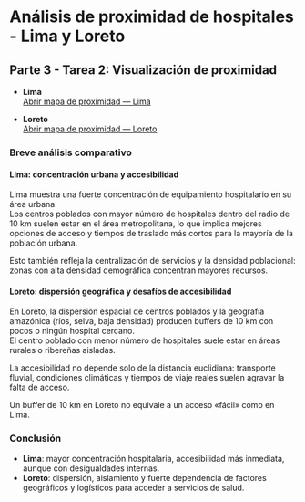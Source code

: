 # Análisis de proximidad de hospitales - Lima y Loreto

## Parte 3 - Tarea 2: Visualización de proximidad

- **Lima**  
  [Abrir mapa de proximidad — Lima](../outputs/mapa_proximidad_Lima.html)

- **Loreto**  
  [Abrir mapa de proximidad — Loreto](../outputs/mapa_proximidad_Loreto.html)

### Breve análisis comparativo

#### Lima: concentración urbana y accesibilidad

Lima muestra una fuerte concentración de equipamiento hospitalario en su área urbana.  
Los centros poblados con mayor número de hospitales dentro del radio de 10 km suelen estar en el área metropolitana, lo que implica mejores opciones de acceso y tiempos de traslado más cortos para la mayoría de la población urbana.  

Esto también refleja la centralización de servicios y la densidad poblacional: zonas con alta densidad demográfica concentran mayores recursos.

#### Loreto: dispersión geográfica y desafíos de accesibilidad

En Loreto, la dispersión espacial de centros poblados y la geografía amazónica (ríos, selva, baja densidad) producen buffers de 10 km con pocos o ningún hospital cercano.  
El centro poblado con menor número de hospitales suele estar en áreas rurales o ribereñas aisladas.  

La accesibilidad no depende solo de la distancia euclidiana: transporte fluvial, condiciones climáticas y tiempos de viaje reales suelen agravar la falta de acceso.  

Un buffer de 10 km en Loreto no equivale a un acceso «fácil» como en Lima.

### Conclusión

- **Lima**: mayor concentración hospitalaria, accesibilidad más inmediata, aunque con desigualdades internas.  
- **Loreto**: dispersión, aislamiento y fuerte dependencia de factores geográficos y logísticos para acceder a servicios de salud.
